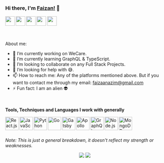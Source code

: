 ### Hi there, I'm [Faizan!](https://mdfaizan7.github.io) 👋

<a href="https://www.instagram.com/md_faizan7/"> <img align="left" src="https://upload.wikimedia.org/wikipedia/commons/thumb/e/e7/Instagram_logo_2016.svg/240px-Instagram_logo_2016.svg.png" width=30/> </a>
<a href="https://t.me/mdfaizan7"><img align="left" src="https://pngimg.com/uploads/telegram/telegram_PNG22.png" width=30/></a>
<a href="https://www.linkedin.com/in/mohammad-faizan-azim-8a84b1142/"><img align="left" src="https://i.pinimg.com/originals/ce/09/3c/ce093c7214ad357bb665cfd2f66a8b6b.png" width="30" /></a>
<a href="https://www.reddit.com/user/faizu07"><img src="https://external-preview.redd.it/iDdntscPf-nfWKqzHRGFmhVxZm4hZgaKe5oyFws-yzA.png?auto=webp&s=38648ef0dc2c3fce76d5e1d8639234d8da0152b2" width="30"/></a>
<a href="https://angel.co/u/mdfaizan7"><img src="https://img.icons8.com/nolan/50/angelist.png" width="30"/></a>

<br />

About me:

- 🔭 I’m currently working on WeCare.
- 🌱 I’m currently learning GraphQL & TypeScript.
- 👯 I’m looking to collaborate on any Full Stack Projects.
- 🤔 I’m looking for help with 😅.
- 📫 How to reach me: Any of the platforms mentioned above. But if you want to contact me through my email: <a href="mailto:faizaanazim@gmail.com">faizaanazim@gmail.com</a>
- ⚡ Fun fact: I am an alien :alien:
<!-- - 😄 Pronouns: ...
- ⚡ Fun fact: ... -->


<br />

**Tools, Techniques and Languages I work with generally**

<img align="left" alt="React.js" src="https://i.imgur.com/Lx5bqB4.png" width=42/>
<img align="left" alt="JavaScript" src="https://i.imgur.com/IRQmsrM.png" width=42/>
<img align="left" alt="Python" src="https://i.imgur.com/8JaJWta.png" width=42/>
<img align="left" alt="Go" src="https://i.imgur.com/A4WHEvF.png" width=42/>
<img align="left" alt="Gatsby" src="https://i.imgur.com/SctOfpG.png" width=42/>
<img align="left" alt="Apollo" src="https://i.imgur.com/lqY4TF1.pngv" width=42/>
<img align="left" alt="GraphQL" src="https://i.imgur.com/I2PgOAT.png" width=42/>
<img align="left" alt="Node.js" src="https://i.imgur.com/8gIzdYq.png" width=42 />
<img align="left" alt="MongoDB" src="https://i.imgur.com/HDoC3Fp.png" width=42/>

<br/><br/><br/>

<p><i>Note: This is just a general breakdown, it doesn't reflect my strength or weaknesses.</i></p>
<!-- Stats Dashboard -->
<p align = "center">
  <img src = "https://github-readme-stats.vercel.app/api?username=mdfaizan7&show_icons=true&theme=dracula&line_height=40">
  <img src = "https://github-readme-stats.vercel.app/api/top-langs/?username=mdfaizan7&langs_count=11&hide=jupyter%20notebook,scss,html,css&theme=dracula">
</p>
